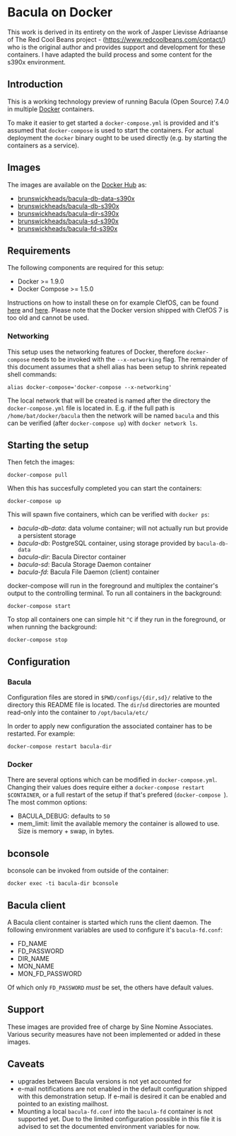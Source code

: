 # Bacula on Docker

This work is derived in its entirety on the work of Jasper Lievisse Adriaanse of The Red Cool Beans project - (https://www.redcoolbeans.com/contact/) who is the original author and provides support and development for these containers. I have adapted the build process and some content for the s390x environment.

## Introduction

This is a working technology preview of running Bacula (Open Source) 7.4.0 in
multiple [Docker](https://www.docker.com/) containers.

To make it easier to get started a `docker-compose.yml` is provided and it's
assumed that `docker-compose` is used to start the containers. For actual
deployment the `docker` binary ought to be used directly (e.g. by starting
the containers as a service).

## Images

The images are available on the [Docker Hub](https://hub.docker.com/) as:
- [brunswickheads/bacula-db-data-s390x](https://hub.docker.com/r/brunswickheads/bacula-db-data-s390x/)
- [brunswickheads/bacula-db-s390x](https://hub.docker.com/r/brunswickheads/bacula-db-s390x/)
- [brunswickheads/bacula-dir-s390x](https://hub.docker.com/r/brunswickheads/bacula-dir-s390x/)
- [brunswickheads/bacula-sd-s390x](https://hub.docker.com/r/brunswickheads/bacula-sd-s390x/)
- [brunswickheads/bacula-fd-s390x](https://hub.docker.com/r/brunswickheads/bacula-fd-s390x/)

## Requirements

The following components are required for this setup:

- Docker >= 1.9.0
- Docker Compose >= 1.5.0

Instructions on how to install these on for example ClefOS, can be found
[here](http://docs.docker.com/engine/installation/centos/) and [here](https://docs.docker.com/compose/install/).
Please note that the Docker version shipped with ClefOS 7 is too old and cannot be used.

### Networking

This setup uses the networking features of Docker, therefore `docker-compose`
needs to be invoked with the `--x-networking` flag. The remainder of this document
assumes that a shell alias has been setup to shrink repeated shell commands:

    alias docker-compose='docker-compose --x-networking'

The local network that will be created is named after the directory the `docker-compose.yml`
file is located in. E.g. if the full path is `/home/bat/docker/bacula` then the network will
be named `bacula` and this can be verified (after `docker-compose up`) with `docker network ls`.

## Starting the setup

Then fetch the images:

	docker-compose pull

When this has succesfully completed you can start the containers:

	docker-compose up

This will spawn five containers, which can be verified with `docker ps`:

- *bacula-db-data*: data volume container; will not actually run but provide a persistent storage
- *bacula-db*: PostgreSQL container, using storage provided by `bacula-db-data`
- *bacula-dir*: Bacula Director container
- *bacula-sd*: Bacula Storage Daemon container
- *bacula-fd*: Bacula File Daemon (client) container

docker-compose will run in the foreground and multiplex the container's output to the
controlling terminal. To run all containers in the background:

    docker-compose start

To stop all containers one can simple hit `^C` if they run in the foreground, or when running the background:

    docker-compose stop

## Configuration

### Bacula

Configuration files are stored in `$PWD/configs/{dir,sd}/` relative to the
directory this README file is located.
The `dir`/`sd` directories are mounted read-only into the container to
`/opt/bacula/etc/`

In order to apply new configuration the associated container has to be
restarted. For example:

	docker-compose restart bacula-dir

### Docker

There are several options which can be modified in `docker-compose.yml`.
Changing their values does require either a `docker-compose restart $CONTAINER`,
or a full restart of the setup if that's prefered (`docker-compose `).
The most common options:

- BACULA_DEBUG: defaults to `50`
- mem\_limit: limit the available memory the container is allowed to use. Size is memory + swap, in bytes.

## bconsole

bconsole can be invoked from outside of the container:

    docker exec -ti bacula-dir bconsole

## Bacula client

A Bacula client container is started which runs the client daemon. The following environment
variables are used to configure it's `bacula-fd.conf`:

- FD_NAME
- FD_PASSWORD
- DIR_NAME
- MON_NAME
- MON_FD_PASSWORD

Of which only `FD_PASSWORD` _must_ be set, the others have default values.

## Support

These images are provided free of charge by Sine Nomine Associates. Various security measures
have not been implemented or added in these images.

## Caveats

- upgrades between Bacula versions is not yet accounted for
- e-mail notifications are not enabled in the default configuration shipped with
  this demonstration setup. If e-mail is desired it can be enabled and pointed to
  an existing mailhost.
- Mounting a local `bacula-fd.conf` into the `bacula-fd` container is not supported
  yet. Due to the limited configuration possible in this file it is advised to set
  the documented environment variables for now.
